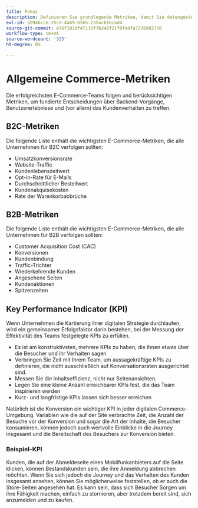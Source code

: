 ```yaml
---
title: Fokus
description: Definieren Sie grundlegende Metriken, damit Sie datengesteuerte Entscheidungen treffen können.
exl-id: 5b946cce-25cd-4a69-b565-235acb16cad4
source-git-commit: e76f101df47116f7b246f21f0fe0fa72769d2776
workflow-type: tm+mt
source-wordcount: '325'
ht-degree: 0%

---
```


# Allgemeine Commerce-Metriken

Die erfolgreichsten E-Commerce-Teams folgen und berücksichtigen Metriken, um fundierte Entscheidungen über Backend-Vorgänge, Benutzererlebnisse und (vor allem) das Kundenverhalten zu treffen.

## B2C-Metriken

Die folgende Liste enthält die wichtigsten E-Commerce-Metriken, die alle Unternehmen für B2C verfolgen sollten:

- Umsatzkonversionsrate
- Website-Traffic
- Kundenlebenszeitwert
- Opt-in-Rate für E-Mails
- Durchschnittlicher Bestellwert
- Kundenakquisekosten
- Rate der Warenkorbabbrüche

## B2B-Metriken

Die folgende Liste enthält die wichtigsten E-Commerce-Metriken, die alle Unternehmen für B2B verfolgen sollten:

- Customer Acquisition Cost (CAC)
- Konversionen
- Kundenbindung
- Traffic-Trichter
- Wiederkehrende Kunden
- Angesehene Seiten
- Kundenaktionen
- Spitzenzeiten

## Key Performance Indicator (KPI)

Wenn Unternehmen die Kartierung ihrer digitalen Strategie durchlaufen, wird ein gemeinsamer Erfolgsfaktor darin bestehen, bei der Messung der Effektivität des Teams festgelegte KPIs zu erfüllen.

- Es ist am konstruktivsten, mehrere KPIs zu haben, die Ihnen etwas über die Besucher und ihr Verhalten sagen
- Verbringen Sie Zeit mit Ihrem Team, um aussagekräftige KPIs zu definieren, die nicht ausschließlich auf Konversationsraten ausgerichtet sind.
- Messen Sie die Inhaltseffizienz, nicht nur Seitenansichten.
- Legen Sie eine kleine Anzahl erreichbarer KPIs fest, die das Team inspirieren werden
- Kurz- und langfristige KPIs lassen sich besser erreichen

Natürlich ist die Konversion ein wichtiger KPI in jeder digitalen Commerce-Umgebung. Variablen wie die auf der Site verbrachte Zeit, die Anzahl der Besuche vor der Konversion und sogar die Art der Inhalte, die Besucher konsumieren, können jedoch auch wertvolle Einblicke in die Journey insgesamt und die Bereitschaft des Besuchers zur Konversion bieten.

### Beispiel-KPI

Kunden, die auf der Abmeldeseite eines Mobilfunkanbieters auf die Seite klicken, können Bestandskunden sein, die ihre Anmeldung abbrechen möchten. Wenn Sie sich jedoch die Journey und das Verhalten des Kunden insgesamt ansehen, können Sie möglicherweise feststellen, ob er auch die Store-Seiten angesehen hat. Es kann sein, dass sich Besucher Sorgen um ihre Fähigkeit machen, einfach zu stornieren, aber trotzdem bereit sind, sich anzumelden und zu kaufen.
